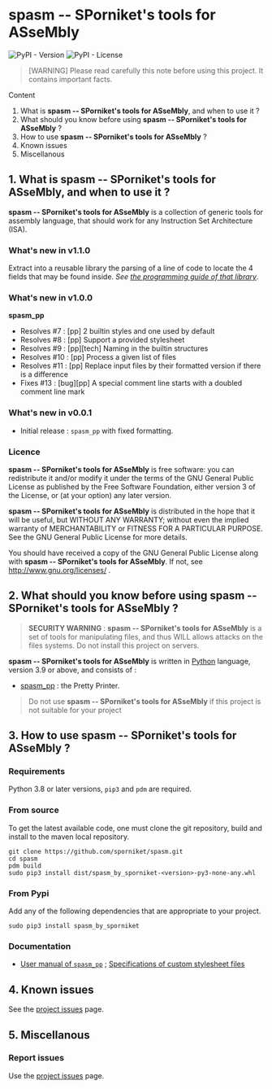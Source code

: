 # spasm -- SPorniket's tools for ASseMbly

![PyPI - Version](https://img.shields.io/pypi/v/spasm-by-sporniket)
![PyPI - License](https://img.shields.io/pypi/l/spasm-by-sporniket)


> [WARNING] Please read carefully this note before using this project. It contains important facts.

Content

1. What is **spasm -- SPorniket's tools for ASseMbly**, and when to use it ?
2. What should you know before using **spasm -- SPorniket's tools for ASseMbly** ?
3. How to use **spasm -- SPorniket's tools for ASseMbly** ?
4. Known issues
5. Miscellanous

## 1. What is **spasm -- SPorniket's tools for ASseMbly**, and when to use it ?

**spasm -- SPorniket's tools for ASseMbly** is a collection of generic tools for assembly language, that should work for any Instruction Set Architecture (ISA).

### What's new in v1.1.0

Extract into a reusable library the parsing of a line of code to locate the 4 fields that may be found inside. _See [the programming guide of that library](./README-StatementLineParser.md)_.

### What's new in v1.0.0

**spasm_pp**

  * Resolves #7 : [pp] 2 builtin styles and one used by default
  * Resolves #8 : [pp] Support a provided stylesheet
  * Resolves #9 : [pp][tech] Naming in the builtin structures
  * Resolves #10 : [pp] Process a given list of files
  * Resolves #11 : [pp] Replace input files by their formatted version if there is a difference
  * Fixes #13 : [bug][pp] A special comment line starts with a doubled comment line mark

### What's new in v0.0.1

* Initial release : `spasm_pp` with fixed formatting.

### Licence
 **spasm -- SPorniket's tools for ASseMbly** is free software: you can redistribute it and/or modify it under the terms of the
 GNU General Public License as published by the Free Software Foundation, either version 3 of the License, or (at your
 option) any later version.

 **spasm -- SPorniket's tools for ASseMbly** is distributed in the hope that it will be useful, but WITHOUT ANY WARRANTY; without
 even the implied warranty of MERCHANTABILITY or FITNESS FOR A PARTICULAR PURPOSE. See the GNU General Public License for
 more details.

 You should have received a copy of the GNU General Public License along with **spasm -- SPorniket's tools for ASseMbly**.
 If not, see http://www.gnu.org/licenses/ .


## 2. What should you know before using **spasm -- SPorniket's tools for ASseMbly** ?

> **SECURITY WARNING** : **spasm -- SPorniket's tools for ASseMbly** is a set of tools for manipulating files, and thus WILL allows attacks on the files systems. Do not install this project on servers.

**spasm -- SPorniket's tools for ASseMbly** is written in [Python](http://python.org) language, version 3.9 or above, and consists of :

* [spasm_pp](./README-pp.md) : the Pretty Printer.

> Do not use **spasm -- SPorniket's tools for ASseMbly** if this project is not suitable for your project

## 3. How to use **spasm -- SPorniket's tools for ASseMbly** ?

### Requirements

Python 3.8 or later versions, `pip3` and `pdm` are required.

### From source

To get the latest available code, one must clone the git repository, build and install to the maven local repository.

	git clone https://github.com/sporniket/spasm.git
	cd spasm
	pdm build
    sudo pip3 install dist/spasm_by_sporniket-<version>-py3-none-any.whl

### From Pypi
Add any of the following dependencies that are appropriate to your project.

```
sudo pip3 install spasm_by_sporniket
```

### Documentation

* [User manual of `spasm_pp`](./README-pp.md) ; [Specifications of custom stylesheet files](./README-pp--stylesheet.md)

## 4. Known issues
See the [project issues](https://github.com/sporniket/spasm/issues) page.

## 5. Miscellanous

### Report issues
Use the [project issues](https://github.com/sporniket/spasm/issues) page.

